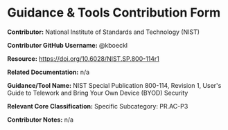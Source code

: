 # Guidance & Tools Contribution Form

**Contributor:** National Institute of Standards and Technology (NIST)

**Contributor GitHub Username:** @kboeckl

**Resource:** https://doi.org/10.6028/NIST.SP.800-114r1

**Related Documentation:** n/a

**Guidance/Tool Name:** NIST Special Publication 800-114, Revision 1, User's Guide to Telework and Bring Your Own Device (BYOD) Security

**Relevant Core Classification:** Specific Subcategory: PR.AC-P3

**Contributor Notes:** n/a

